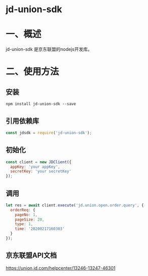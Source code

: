 # jd-union-sdk

<a name="O8p0G"></a>

# 一、概述

jd-union-sdk 是京东联盟的nodejs开发库。

<a name="xlIgq"></a>


# 二、使用方法

## 安装

```shell
npm install jd-union-sdk --save
```

## 引用依赖库

```js
const jdsdk = require('jd-union-sdk');
```

## 初始化

```js
const client = new JDClient({
  appKey: 'your appKey',
  secretKey: 'your secretKey'
});
```

## 调用

```js
let res = await client.execute('jd.union.open.order.query', {
  orderReq: {
    pageNo: 1,
    pageSize: 20,
    type: 1,
    time: '20200217160303'
  }
});
```

## 京东联盟API文档
https://union.jd.com/helpcenter/13246-13247-46301